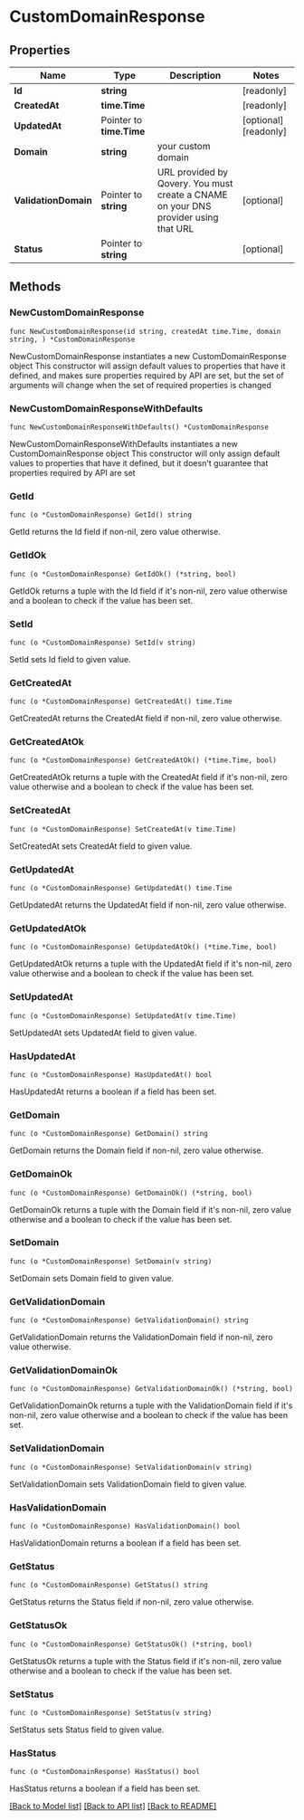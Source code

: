 # CustomDomainResponse

## Properties

Name | Type | Description | Notes
------------ | ------------- | ------------- | -------------
**Id** | **string** |  | [readonly] 
**CreatedAt** | **time.Time** |  | [readonly] 
**UpdatedAt** | Pointer to **time.Time** |  | [optional] [readonly] 
**Domain** | **string** | your custom domain | 
**ValidationDomain** | Pointer to **string** | URL provided by Qovery. You must create a CNAME on your DNS provider using that URL | [optional] 
**Status** | Pointer to **string** |  | [optional] 

## Methods

### NewCustomDomainResponse

`func NewCustomDomainResponse(id string, createdAt time.Time, domain string, ) *CustomDomainResponse`

NewCustomDomainResponse instantiates a new CustomDomainResponse object
This constructor will assign default values to properties that have it defined,
and makes sure properties required by API are set, but the set of arguments
will change when the set of required properties is changed

### NewCustomDomainResponseWithDefaults

`func NewCustomDomainResponseWithDefaults() *CustomDomainResponse`

NewCustomDomainResponseWithDefaults instantiates a new CustomDomainResponse object
This constructor will only assign default values to properties that have it defined,
but it doesn't guarantee that properties required by API are set

### GetId

`func (o *CustomDomainResponse) GetId() string`

GetId returns the Id field if non-nil, zero value otherwise.

### GetIdOk

`func (o *CustomDomainResponse) GetIdOk() (*string, bool)`

GetIdOk returns a tuple with the Id field if it's non-nil, zero value otherwise
and a boolean to check if the value has been set.

### SetId

`func (o *CustomDomainResponse) SetId(v string)`

SetId sets Id field to given value.


### GetCreatedAt

`func (o *CustomDomainResponse) GetCreatedAt() time.Time`

GetCreatedAt returns the CreatedAt field if non-nil, zero value otherwise.

### GetCreatedAtOk

`func (o *CustomDomainResponse) GetCreatedAtOk() (*time.Time, bool)`

GetCreatedAtOk returns a tuple with the CreatedAt field if it's non-nil, zero value otherwise
and a boolean to check if the value has been set.

### SetCreatedAt

`func (o *CustomDomainResponse) SetCreatedAt(v time.Time)`

SetCreatedAt sets CreatedAt field to given value.


### GetUpdatedAt

`func (o *CustomDomainResponse) GetUpdatedAt() time.Time`

GetUpdatedAt returns the UpdatedAt field if non-nil, zero value otherwise.

### GetUpdatedAtOk

`func (o *CustomDomainResponse) GetUpdatedAtOk() (*time.Time, bool)`

GetUpdatedAtOk returns a tuple with the UpdatedAt field if it's non-nil, zero value otherwise
and a boolean to check if the value has been set.

### SetUpdatedAt

`func (o *CustomDomainResponse) SetUpdatedAt(v time.Time)`

SetUpdatedAt sets UpdatedAt field to given value.

### HasUpdatedAt

`func (o *CustomDomainResponse) HasUpdatedAt() bool`

HasUpdatedAt returns a boolean if a field has been set.

### GetDomain

`func (o *CustomDomainResponse) GetDomain() string`

GetDomain returns the Domain field if non-nil, zero value otherwise.

### GetDomainOk

`func (o *CustomDomainResponse) GetDomainOk() (*string, bool)`

GetDomainOk returns a tuple with the Domain field if it's non-nil, zero value otherwise
and a boolean to check if the value has been set.

### SetDomain

`func (o *CustomDomainResponse) SetDomain(v string)`

SetDomain sets Domain field to given value.


### GetValidationDomain

`func (o *CustomDomainResponse) GetValidationDomain() string`

GetValidationDomain returns the ValidationDomain field if non-nil, zero value otherwise.

### GetValidationDomainOk

`func (o *CustomDomainResponse) GetValidationDomainOk() (*string, bool)`

GetValidationDomainOk returns a tuple with the ValidationDomain field if it's non-nil, zero value otherwise
and a boolean to check if the value has been set.

### SetValidationDomain

`func (o *CustomDomainResponse) SetValidationDomain(v string)`

SetValidationDomain sets ValidationDomain field to given value.

### HasValidationDomain

`func (o *CustomDomainResponse) HasValidationDomain() bool`

HasValidationDomain returns a boolean if a field has been set.

### GetStatus

`func (o *CustomDomainResponse) GetStatus() string`

GetStatus returns the Status field if non-nil, zero value otherwise.

### GetStatusOk

`func (o *CustomDomainResponse) GetStatusOk() (*string, bool)`

GetStatusOk returns a tuple with the Status field if it's non-nil, zero value otherwise
and a boolean to check if the value has been set.

### SetStatus

`func (o *CustomDomainResponse) SetStatus(v string)`

SetStatus sets Status field to given value.

### HasStatus

`func (o *CustomDomainResponse) HasStatus() bool`

HasStatus returns a boolean if a field has been set.


[[Back to Model list]](../README.md#documentation-for-models) [[Back to API list]](../README.md#documentation-for-api-endpoints) [[Back to README]](../README.md)


